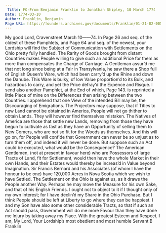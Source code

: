 ```yaml
---
 Title: FO-From Benjamin Franklin to Jonathan Shipley, 10 March 1774
Date: 1774-03-10
Author: Franklin, Benjamin
Page URL: https://founders.archives.gov/documents/Franklin/01-21-02-0058
---
```


My good Lord,
Cravenstreet March 10——74.
In Page 26 and seq. of the oldest of these Pamphlets, and Page 64 and seq. of the newest, your Lordship will find the Subject of Communication with Settlements on the Ohio pretty fully handled.
The Rarity of Goods brought from distant Countries makes People willing to give such an additional Price for them as more than compensates the Charge of Carriage. A Gentleman assur’d me that not long since being at a Fair in Transylvania, he saw there a Shop full of English Queen’s Ware, which had been carry’d up the Rhine and down the Danube. This Ware is bulky, of low Value proportion’d to its Bulk, and hazardous to carry, and yet the Price defray’d the Expence and Risque.
I send also another Pamphlet, at the End of which, Page 143. is reprinted a little Piece of mine on the Differences then arising between the two Countries.
I apprehend that one View of the intended Bill may be, the Discouraging of Emigrations. The Projectors may suppose, that if Titles to new Land cannot be obtained in America, People will not go thither to obtain Lands. They will however find themselves mistaken. The Natives of America are those that settle new Lands, removing from those they have begun to cultivate as fast as they have an Opportunity of selling them to New Comers, who are not so fit for the Woods as themselves. And this will go on, for People will confide that Government can never be so unjust as to turn them off, and indeed it will never be done.
But suppose such an Act could be executed, what would be the Consequence? The American Gentlemen, (not at present in favour here) who are Possessors of large Tracts of Land, fit for Settlement, would then have the whole Market in their own Hands, and their Estates would thereby be increas’d in Value beyond Imagination. Sir Francis Bernard and his Associates (of whom I have the honour to be one) have 120,000 Acres in Nova Scotia which we wish to have Settled. The Settlement on the Ohio is against us, as it draws the People another Way. Perhaps he may move the Measure for his own Sake, and that of his English Friends. I ought not to object to it if I thought only of my own Interest; for I have declin’d my Share in the Ohio Purchase. But I think People should be left at Liberty to go where they can be happiest. I and my Son have also some other considerable Tracts, so that if such an Act should pass, Government will do me more Favour than they have done me Injury by taking away my Place. With the greatest Esteem and Respect, I am, My Lord, Your Lordship’s most obedient and most humble Servant
B Franklin

